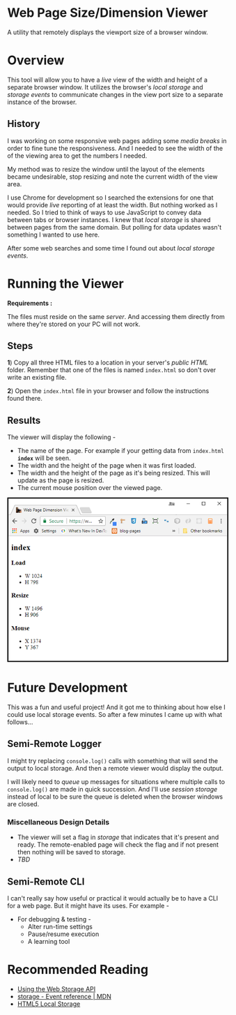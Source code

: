 # Web Page Size/Dimension Viewer

A utility that remotely displays the viewport size of a browser window.

# Overview

This tool will allow you to have a *live* view of the width and height of a separate browser window. It utilizes the browser's *local storage* and *storage events* to communicate changes in the view port size to a separate instance of the browser.

## History

I was working on some responsive web pages adding some *media breaks* in order to fine tune the responsiveness. And I needed to see the width of the of the viewing area to get the numbers I needed.

My method was to resize the window until the layout of the elements became undesirable, stop resizing and note the current width of the view area.

I use Chrome for development so I searched the extensions for one that would provide *live* reporting of at least the width. But nothing worked as I needed. So I tried to think of ways to use JavaScript to convey data between tabs or browser instances. I knew that *local storage* is shared between pages from the same domain. But polling for data updates wasn't something I wanted to use here.

After some web searches and some time I found out about *local storage events*.

# Running the Viewer

**Requirements :**

The files must reside on the same *server*. And accessing them directly from where they're stored on your PC will not work.

## Steps

**1**) Copy all three HTML files to a location in your server's *public HTML* folder. Remember that one of the files is named `index.html` so don't over write an existing file.

**2**) Open the `index.html` file in your browser and follow the instructions found there.

## Results

The viewer will display the following - 

* The name of the page. For example if your getting data from `index.html` **`index`** will be seen.
* The width and the height of the page when it was first loaded.
* The width and the height of the page as it's being resized. This will update as the page is resized.
* The current mouse position over the viewed page.

<p align="center">
  <img src="./mdimg/viewsize.png" alt="Viewer Example" txt="Viewer Example" style="border: 2px solid black"/>
</p>

# Future Development

This was a fun and useful project! And it got me to thinking about how else I could use local storage events. So after a few minutes I came up with what follows...

## Semi-Remote Logger

I might try replacing `console.log()` calls with something that will send the output to local storage. And then a remote viewer would display the output.

I will likely need to *queue* up messages for situations where multiple calls to `console.log()` are made in quick succession. And I'll use *session storage* instead of local to be sure the queue is deleted when the browser windows are closed.

### Miscellaneous Design Details

* The viewer will set a flag in *storage* that indicates that it's present and ready. The remote-enabled page will check the flag and if not present then nothing will be saved to storage.
* *TBD*

## Semi-Remote CLI

I can't really say how useful or practical it would actually be to have a CLI for a web page. But it might have its uses. For example - 

* For debugging & testing -
    * Alter run-time settings
    * Pause/resume execution
    * A learning tool

# Recommended Reading

* [Using the Web Storage API](https://developer.mozilla.org/en-US/docs/Web/API/Web_Storage_API/Using_the_Web_Storage_API)
* [storage - Event reference | MDN](https://developer.mozilla.org/en-US/docs/Web/Events/storage)
* [HTML5 Local Storage](http://tutorials.jenkov.com/html5/local-storage.html)

